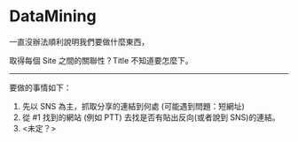 DataMining
==========

一直沒辦法順利說明我們要做什麼東西，

取得每個 Site 之間的關聯性？Title 不知道要怎麼下。


----

要做的事情如下：

1. 先以 SNS 為主，抓取分享的連結到何處 (可能遇到問題：短網址)
2. 從 #1 找到的網站 (例如 PTT) 去找是否有貼出反向(或者說到 SNS)的連結。
3. <未定？>
 
